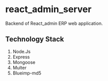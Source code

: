 # react_admin_server
Backend of React_admin ERP web application.

## Technology Stack
1. Node.Js
2. Express
3. Mongoose
4. Multer
5. Blueimp-md5
